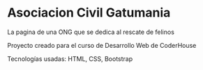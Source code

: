 <h1> Asociacion Civil Gatumania </h1>

<p> La pagina de una ONG que se dedica al rescate de felinos </p>

<p> Proyecto creado para el curso de Desarrollo Web de CoderHouse </p>
<p> Tecnologías usadas: HTML, CSS, Bootstrap </p>
